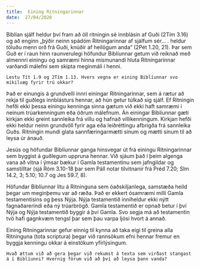 ```yaml
---
title:  Eining Ritningarinnar
date:  27/04/2020
---
```


Biblían sjálf heldur því fram að öll ritningin sé innblásin af Guði (2Tím 3.16) og að enginn „þýðir neinn spádóm Ritningarinnar af sjálfum sér… . heldur töluðu menn orð frá Guði, knúðir af heilögum anda“ (2Pét 1.20, 21). Þar sem Guð er í raun hinn raunverulegi höfundur Biblíunnar getum við reiknað með almennri einingu og samræmi hinna mismunandi hluta Ritningarinnar varðandi málefni sem skipta meginmáli í henni.

`Lestu Tít 1.9 og 2Tím 1.13. Hvers vegna er eining Biblíunnar svo mikilvæg fyrir trú okkar?`

Það er einungis á grundvelli innri einingar Ritningarinnar, sem á rætur að rekja til guðlegs innblásturs hennar, að hún getur túlkað sig sjálf. Ef Ritningin hefði ekki þessa einingu kenninga sinna gætum við ekki haft samræmi í neinum trúarkenningum eða öðrum málefnum. Án einingar Biblíunnar gæti kirkjan ekki greint sannleika frá villu og hafnað villikenningum. Kirkjan hefði ekki heldur neinn grundvöll fyrir aga eða leiðréttingu afbrigða frá sannleika Guðs. Ritningin mundi glata sannfæringarmætti sínum og mætti sínum til að leysa úr ánauð.

Jesús og höfundar Biblíunnar ganga hinsvegar út frá einingu Ritningarinnar sem byggist á guðlegum uppruna hennar. Við sjáum það í þeim algenga vana að vitna í ýmsar bækur í Gamla testamentinu sem jafngildar og samstilltar (sjá Róm 3.10-18 þar sem Páll notar tilvitnanir frá Préd 7.20; Slm 14.2, 3; 5.10; 10.7 og Jes 59.7, 8).

Höfundar Biblíunnar litu á Ritninguna sem óaðskiljanlega, samstæða heild þegar um meginþemu var að ræða. Það er ekkert ósamræmi milli Gamla testamentisins og þess Nýja. Nýja testamentið inniheldur ekki nýtt fagnaðarerindi eða ný trúarbrögð. Gamla testamentið er opnað betur í því Nýja og Nýja testamentið byggir á því Gamla. Svo segja má að testamentin tvö hafi gagnkvæm tengsl þar sem þau varpa ljósi hvort á annað.

Eining Ritningarinnar gefur einnig til kynna að taka eigi til greina alla Ritninguna (tota scriptura) þegar við rannsökum efni hennar fremur en byggja kenningu okkar á einstökum yfirlýsingum.

`Hvað ættum við að gera þegar við rekumst á texta sem virðast stangast á í Biblíunni? Hvernig förum við að því að leysa þann vanda?`
